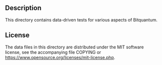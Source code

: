Description
------------

This directory contains data-driven tests for various aspects of Bitquantum.

License
--------

The data files in this directory are distributed under the MIT software
license, see the accompanying file COPYING or
https://www.opensource.org/licenses/mit-license.php.

